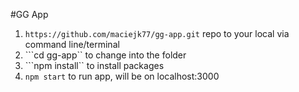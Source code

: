 #GG App

1. ```https://github.com/maciejk77/gg-app.git``` repo to your local via command line/terminal
2. ```cd gg-app`` to change into the folder
3. ```npm install`` to install packages
4. ```npm start``` to run app, will be on localhost:3000

